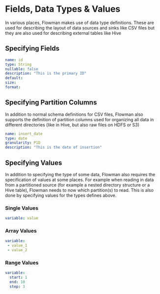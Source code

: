 # Fields, Data Types & Values

In various places, Flowman makes use of data type definitions. These are used for describing the layout of
data sources and sinks like CSV files but they are also used for describing external tables like Hive 

## Specifying Fields
```yaml
name: id
type: String
nullable: false
description: "This is the primary ID"
default:
size:
format:
```

## Specifying Partition Columns
In addition to normal schema definitions for CSV files, Flowman also supports the definition of partition columns used
for organizing all data in different directories (like in Hive, but also raw files on HDFS or S3)
```yaml
name: insert_date
type: date
granularity: P1D
description: "This is the date of insertion"
```

## Specifying Values

In addition to specifying the type of some data, Flowman also requires the specification of values at some places. For
example when reading in data from a partitioned source (for example a nested directory structure or a Hive table), 
Flowman needs to now which partition(s) to read. This is also done by specifying values for the types defines above.

### Single Values
```yaml
variable: value
```

### Array Values
```yaml
variable: 
 - value_1
 - value_2
```


### Range Values
```yaml
variable:
  start: 1 
  end: 10
  step: 3 
```
